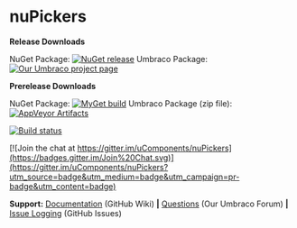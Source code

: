nuPickers
============

__Release Downloads__ 

NuGet Package: [![NuGet release](https://img.shields.io/nuget/v/nuPickers.svg)](https://www.nuget.org/packages/nuPickers) 
Umbraco Package: [![Our Umbraco project page](https://img.shields.io/badge/our-umbraco-orange.svg)](https://our.umbraco.org/projects/backoffice-extensions/nupickers) 

__Prerelease Downloads__ 

NuGet Package: [![MyGet build](https://img.shields.io/myget/nupickers/vpre/nuPickers.svg)](https://www.myget.org/gallery/nupickers)
Umbraco Package (zip file): [![AppVeyor Artifacts](https://img.shields.io/badge/appveyor-umbraco-orange.svg)](https://ci.appveyor.com/project/JeavonLeopold/nupickers/build/artifacts) 

[![Build status](https://img.shields.io/appveyor/ci/jeavonleopold/nupickers/master.svg)](https://ci.appveyor.com/project/JeavonLeopold/nupickers/branch/master)

[![Join the chat at https://gitter.im/uComponents/nuPickers](https://badges.gitter.im/Join%20Chat.svg)](https://gitter.im/uComponents/nuPickers?utm_source=badge&utm_medium=badge&utm_campaign=pr-badge&utm_content=badge)


__Support:__ [Documentation](https://github.com/uComponents/nuPickers/wiki) (GitHub Wiki) __|__ [Questions](https://our.umbraco.org/projects/backoffice-extensions/nupickers/questionssuggestions/)  (Our Umbraco Forum) __|__ [Issue Logging](https://github.com/uComponents/nuPickers/issues) (GitHub Issues)
